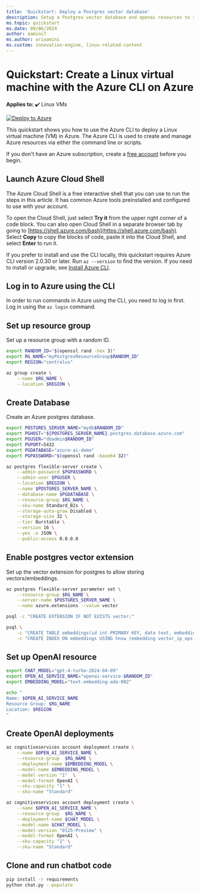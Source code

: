 ```yaml
---
title: 'Quickstart: Deploy a Postgres vector database' 
description: Setup a Postgres vector database and openai resources to run a RAG-LLM model.
ms.topic: quickstart 
ms.date: 09/06/2024 
author: aamini7 
ms.author: ariaamini
ms.custom: innovation-engine, linux-related-content 
---
```


# Quickstart: Create a Linux virtual machine with the Azure CLI on Azure

**Applies to:** :heavy_check_mark: Linux VMs

[![Deploy to Azure](https://aka.ms/deploytoazurebutton)](https://go.microsoft.com/fwlink/?linkid=2262692)

This quickstart shows you how to use the Azure CLI to deploy a Linux virtual machine (VM) in Azure. The Azure CLI is used to create and manage Azure resources via either the command line or scripts.

If you don't have an Azure subscription, create a [free account](https://azure.microsoft.com/free/?WT.mc_id=A261C142F) before you begin.

## Launch Azure Cloud Shell

The Azure Cloud Shell is a free interactive shell that you can use to run the steps in this article. It has common Azure tools preinstalled and configured to use with your account.

To open the Cloud Shell, just select **Try it** from the upper right corner of a code block. You can also open Cloud Shell in a separate browser tab by going to [https://shell.azure.com/bash](https://shell.azure.com/bash). Select **Copy** to copy the blocks of code, paste it into the Cloud Shell, and select **Enter** to run it.

If you prefer to install and use the CLI locally, this quickstart requires Azure CLI version 2.0.30 or later. Run `az --version` to find the version. If you need to install or upgrade, see [Install Azure CLI]( /cli/azure/install-azure-cli).

## Log in to Azure using the CLI

In order to run commands in Azure using the CLI, you need to log in first. Log in using the `az login` command.

## Set up resource group

Set up a resource group with a random ID.

```bash
export RANDOM_ID="$(openssl rand -hex 3)"
export RG_NAME="myPostgresResourceGroup$RANDOM_ID"
export REGION="centralus"

az group create \
    --name $RG_NAME \
    --location $REGION \
```

## Create Database

Create an Azure postgres database.

```bash
export POSTGRES_SERVER_NAME="mydb$RANDOM_ID"
export PGHOST="${POSTGRES_SERVER_NAME}.postgres.database.azure.com"
export PGUSER="dbadmin$RANDOM_ID"
export PGPORT=5432
export PGDATABASE="azure-ai-demo"
export PGPASSWORD="$(openssl rand -base64 32)"

az postgres flexible-server create \
    --admin-password $PGPASSWORD \
    --admin-user $PGUSER \
    --location $REGION \
    --name $POSTGRES_SERVER_NAME \
    --database-name $PGDATABASE \
    --resource-group $RG_NAME \
    --sku-name Standard_B2s \
    --storage-auto-grow Disabled \
    --storage-size 32 \
    --tier Burstable \
    --version 16 \
    --yes -o JSON \
    --public-access 0.0.0.0
```

## Enable postgres vector extension

Set up the vector extension for postgres to allow storing vectors/embeddings.

```bash
az postgres flexible-server parameter set \
    --resource-group $RG_NAME \
    --server-name $POSTGRES_SERVER_NAME \
    --name azure.extensions --value vector

psql -c "CREATE EXTENSION IF NOT EXISTS vector;"

psql \
    -c "CREATE TABLE embeddings(id int PRIMARY KEY, data text, embedding vector(1536));" \
    -c "CREATE INDEX ON embeddings USING hnsw (embedding vector_ip_ops);"
```

## Set up OpenAI resource

```bash
export CHAT_MODEL="gpt-4-turbo-2024-04-09"
export OPEN_AI_SERVICE_NAME="openai-service-$RANDOM_ID"
export EMBEDDING_MODEL="text-embedding-ada-002"

echo "
Name: $OPEN_AI_SERVICE_NAME
Resource Group: $RG_NAME 
Location: $REGION
"
```

## Create OpenAI deployments

```bash
az cognitiveservices account deployment create \
    --name $OPEN_AI_SERVICE_NAME \
    --resource-group  $RG_NAME \
    --deployment-name $EMBEDDING_MODEL \
    --model-name $EMBEDDING_MODEL \
    --model-version "1"  \
    --model-format OpenAI \
    --sku-capacity "1" \
    --sku-name "Standard"

az cognitiveservices account deployment create \
    --name $OPEN_AI_SERVICE_NAME \
    --resource-group  $RG_NAME \
    --deployment-name $CHAT_MODEL \
    --model-name $CHAT_MODEL \
    --model-version "0125-Preview" \
    --model-format OpenAI \
    --sku-capacity "1" \
    --sku-name "Standard"
```

## Clone and run chatbot code

```bash
pip install -r requirements
python chat.py --populate
```
